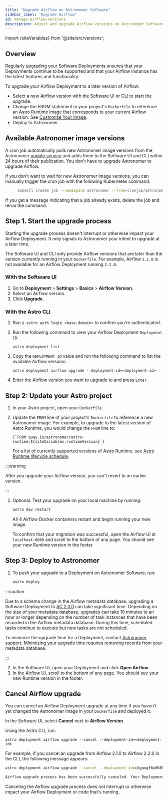 ```yaml
---
title: "Upgrade Airflow on Astronomer Software"
sidebar_label: "Upgrade Airflow"
id: manage-airflow-versions
description: Adjust and upgrade Airflow versions on Astronomer Software.
---
```


import {siteVariables} from '@site/src/versions';

## Overview

Regularly upgrading your Software Deployments ensures that your Deployments continue to be supported and that your Airflow instance has the latest features and functionality.

To upgrade your Airflow Deployment to a later version of Airflow:

- Select a new Airflow version with the Software UI or CLI to start the upgrade.
- Change the FROM statement in your project's `Dockerfile` to reference an Astro Runtime image that corresponds to your current Airflow version. See [Customize Your Image](customize-image.md).
- Deploy to Astronomer.

## Available Astronomer image versions

A cron job automatically pulls new Astronomer image versions from the Astronomer [update service](http://updates.astronomer.io/) and adds them to the Software UI and CLI within 24 hours of their publication. You don't have to upgrade Astronomer to upgrade Airflow.

If you don't want to wait for new Astronomer image versions, you can manually trigger the cron job with the following Kubernetes command:

> ```bash
> kubectl create job --namespace astronomer --from=cronjob/astronomer-houston-update-airflow-check airflow-update-check-first-run
> ```
>
If you get a message indicating that a job already exists, delete the job and rerun the command.


## Step 1. Start the upgrade process

Starting the upgrade process doesn't interrupt or otherwise impact your Airflow Deployment. It only signals to Astronomer your intent to upgrade at a later time.

The Software UI and CLI only provide Airflow versions that are later than the version currently running in your `Dockerfile`. For example, Airflow `2.1.0` is not available for an Airflow Deployment running `2.2.0`.

### With the Software UI

1. Go to **Deployment** > **Settings** > **Basics** > **Airflow Version**.
2. Select an Airflow version.
3. Click **Upgrade**.

### With the Astro CLI

1. Run `$ astro auth login <base-domain>` to confirm you're authenticated.

2. Run the following command to view your Airflow Deployment `Deployment ID`:

    ```
    astro deployment list
    ```

3. Copy the `DEPLOYMENT ID` value and run the following command to list the available Airflow versions:

    ```
    astro deployment airflow upgrade --deployment-id=<deployment-id>
    ```

4. Enter the Airflow version you want to upgrade to and press `Enter`.

## Step 2: Update your Astro project

1. In your Astro project, open your `Dockerfile`.
2. Update the `FROM` line of your project's `Dockerfile` to reference a new Astronomer image. For example, to upgrade to the latest version of Astro Runtime, you would change the `FROM` line to:

    <pre><code parentName="pre">{`FROM quay.io/astronomer/astro-runtime:${siteVariables.runtimeVersion}`}</code></pre>

    For a list of currently supported versions of Astro Runtime, see [Astro Runtime lifecycle schedule](/astro/runtime-version-lifecycle-policy#astro-runtime-lifecycle-schedule).

  :::warning

  After you upgrade your Airflow version, you can't revert to an earlier version.

  :::

1. Optional. Test your upgrade on your local machine by running:

    ```bash
    astro dev restart
    ```

    All 4 Airflow Docker containers restart and begin running your new image.

    To confirm that your migration was successful, open the Airflow UI at `localhost:8080` and scroll to the bottom of any page. You should see your new Runtime version in the footer.

## Step 3: Deploy to Astronomer

1. To push your upgrade to a Deployment on Astronomer Software, run:

    ```bash
    astro deploy
    ```

  :::caution

  Due to a schema change in the Airflow metadata database, upgrading a Software Deployment to [AC 2.3.0](https://github.com/astronomer/ap-airflow/blob/master/2.3.0/CHANGELOG.md) can take significant time. Depending on the size of your metadata database, upgrades can take 10 minutes to an hour or longer depending on the number of task instances that have been recorded in the Airflow metadata database. During this time, scheduled tasks continue to execute but new tasks are not scheduled.

  To minimize the upgrade time for a Deployment, contact [Astronomer support](https://support.astronomer.io). Minimizing your upgrade time requires removing records from your metadata database.

  :::

2. In the Software UI, open your Deployment and click **Open Airflow**.
3. In the Airflow UI, scroll to the bottom of any page. You should see your new Runtime version in the footer.


## Cancel Airflow upgrade

You can cancel an Airflow Deployment upgrade at any time if you haven't yet changed the Astronomer image in your `Dockerfile` and deployed it.

In the Software UI, select **Cancel** next to **Airflow Version**.

Using the Astro CLI, run:

```
astro deployment airflow upgrade --cancel --deployment-id=<deployment-id>
```

For example, if you cancel an upgrade from Airflow 2.1.0 to Airflow 2.2.0 in the CLI, the following message appears:

```bash
astro deployment airflow upgrade --cancel --deployment-id=ckguogf6x0685ewxtebr4v04x

Airflow upgrade process has been successfully canceled. Your Deployment was not interrupted and you are still running Airflow 2.1.0.
```

Canceling the Airflow upgrade process does not interrupt or otherwise impact your Airflow Deployment or code that's running.
